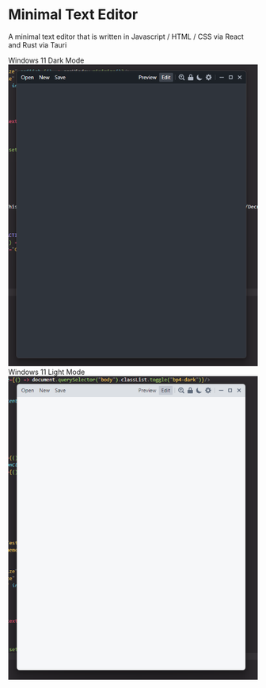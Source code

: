 # Minimal Text Editor

A minimal text editor that is written in Javascript / HTML / CSS via React and Rust via Tauri

Windows 11 Dark Mode ![Windows 11 Dark Mode](/darkmode-windows11-screenshot.png)
Windows 11 Light Mode ![Windows 11 Light Mode](/lightmode-windows11-screenshot.png)